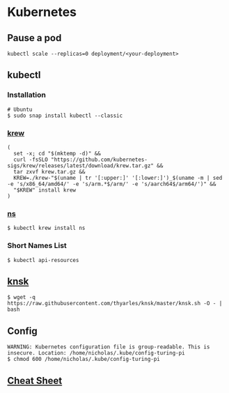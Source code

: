 # Kubernetes

## Pause a pod

`kubectl scale --replicas=0 deployment/<your-deployment>`

## kubectl

### Installation

```
# Ubuntu
$ sudo snap install kubectl --classic
```

### [krew](https://krew.sigs.k8s.io/docs/user-guide/setup/install/)

```shell
(
  set -x; cd "$(mktemp -d)" &&
  curl -fsSLO "https://github.com/kubernetes-sigs/krew/releases/latest/download/krew.tar.gz" &&
  tar zxvf krew.tar.gz &&
  KREW=./krew-"$(uname | tr '[:upper:]' '[:lower:]')_$(uname -m | sed -e 's/x86_64/amd64/' -e 's/arm.*$/arm/' -e 's/aarch64$/arm64/')" &&
  "$KREW" install krew
)
```

### [ns](https://github.com/ahmetb/kubectx)

```shell
$ kubectl krew install ns
```

### Short Names List

```shell
$ kubectl api-resources
```

## [knsk](https://github.com/thyarles/knsk)

```shell
$ wget -q https://raw.githubusercontent.com/thyarles/knsk/master/knsk.sh -O - | bash 
```

## Config

```shell
WARNING: Kubernetes configuration file is group-readable. This is insecure. Location: /home/nicholas/.kube/config-turing-pi
$ chmod 600 /home/nicholas/.kube/config-turing-pi
```

## [Cheat Sheet](https://kubernetes.io/docs/reference/kubectl/cheatsheet/)
